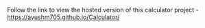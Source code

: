 Follow the link to view the hosted version of this calculator project - https://ayushm705.github.io/Calculator/
